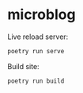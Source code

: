 # microblog

Live reload server:

```bash
poetry run serve
```

Build site:

```bash
poetry run build
```